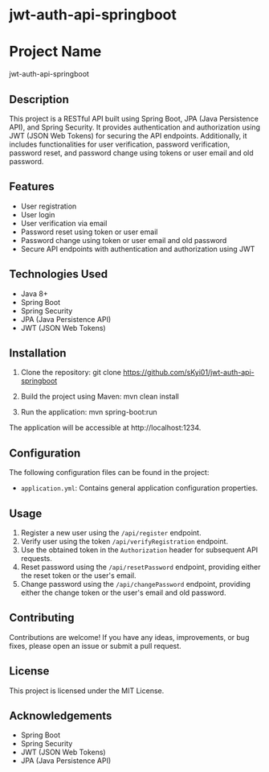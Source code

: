 # jwt-auth-api-springboot

# Project Name
jwt-auth-api-springboot

## Description
This project is a RESTful API built using Spring Boot, JPA (Java Persistence API), and Spring Security. It provides authentication and authorization using JWT (JSON Web Tokens) for securing the API endpoints. Additionally, it includes functionalities for user verification, password verification, password reset, and password change using tokens or user email and old password.

## Features
- User registration
- User login
- User verification via email
- Password reset using token or user email
- Password change using token or user email and old password
- Secure API endpoints with authentication and authorization using JWT

## Technologies Used
- Java 8+
- Spring Boot
- Spring Security
- JPA (Java Persistence API)
- JWT (JSON Web Tokens)

## Installation
1. Clone the repository:
   git clone https://github.com/sKyi01/jwt-auth-api-springboot
  
2. Build the project using Maven:
   mvn clean install
   
3. Run the application:
   mvn spring-boot:run

The application will be accessible at http://localhost:1234.

## Configuration
The following configuration files can be found in the project:
- `application.yml`: Contains general application configuration properties.

## Usage
1. Register a new user using the `/api/register` endpoint.
2. Verify user using the token `/api/verifyRegistration` endpoint.
3. Use the obtained token in the `Authorization` header for subsequent API requests.
4. Reset password using the `/api/resetPassword` endpoint, providing either the reset token or the user's email.
6. Change password using the `/api/changePassword` endpoint, providing either the change token or the user's email and old password.

## Contributing
Contributions are welcome! If you have any ideas, improvements, or bug fixes, please open an issue or submit a pull request.

## License
This project is licensed under the MIT License.

## Acknowledgements
- Spring Boot
- Spring Security
- JWT (JSON Web Tokens)
- JPA (Java Persistence API)


